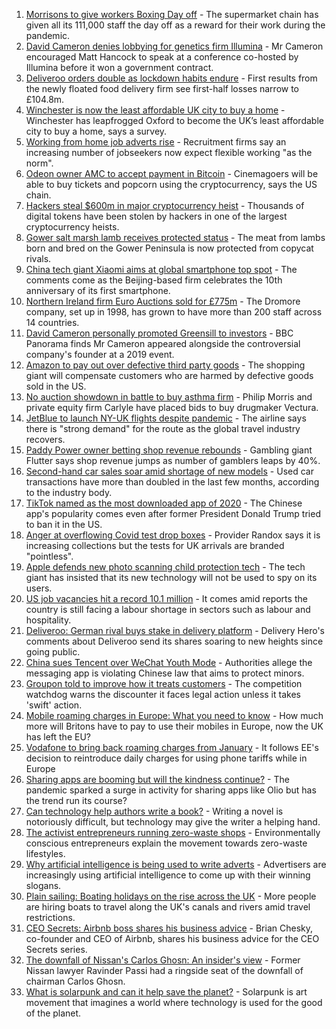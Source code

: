 1. [Morrisons to give workers Boxing Day off](https://www.bbc.co.uk/news/business-58167627) - The supermarket chain has given all its 111,000 staff the day off as a reward for their work during the pandemic.
2. [David Cameron denies lobbying for genetics firm Illumina](https://www.bbc.co.uk/news/business-58146567) - Mr Cameron encouraged Matt Hancock to speak at a conference co-hosted by Illumina before it won a government contract.
3. [Deliveroo orders double as lockdown habits endure](https://www.bbc.co.uk/news/business-58169570) - First results from the newly floated food delivery firm see first-half losses narrow to £104.8m.
4. [Winchester is now the least affordable UK city to buy a home](https://www.bbc.co.uk/news/business-58162371) - Winchester has leapfrogged Oxford to become the UK’s least affordable city to buy a home, says a survey.
5. [Working from home job adverts rise](https://www.bbc.co.uk/news/business-58160245) - Recruitment firms say an increasing number of jobseekers now expect flexible working "as the norm".
6. [Odeon owner AMC to accept payment in Bitcoin](https://www.bbc.co.uk/news/business-58163914) - Cinemagoers will be able to buy tickets and popcorn using the cryptocurrency, says the US chain.
7. [Hackers steal $600m in major cryptocurrency heist](https://www.bbc.co.uk/news/business-58163917) - Thousands of digital tokens have been stolen by hackers in one of the largest cryptocurrency heists.
8. [Gower salt marsh lamb receives protected status](https://www.bbc.co.uk/news/uk-wales-58164754) - The meat from lambs born and bred on the Gower Peninsula is now protected from copycat rivals.
9. [China tech giant Xiaomi aims at global smartphone top spot](https://www.bbc.co.uk/news/business-58168547) - The comments come as the Beijing-based firm celebrates the 10th anniversary of its first smartphone.
10. [Northern Ireland firm Euro Auctions sold for £775m](https://www.bbc.co.uk/news/uk-northern-ireland-58152835) - The Dromore company, set up in 1998, has grown to have more than 200 staff across 14 countries.
11. [David Cameron personally promoted Greensill to investors](https://www.bbc.co.uk/news/business-58160208) - BBC Panorama finds Mr Cameron appeared alongside the controversial company's founder at a 2019 event.
12. [Amazon to pay out over defective third party goods](https://www.bbc.co.uk/news/business-58163915) - The shopping giant will compensate customers who are harmed by defective goods sold in the US.
13. [No auction showdown in battle to buy asthma firm](https://www.bbc.co.uk/news/business-58156122) - Philip Morris and private equity firm Carlyle have placed bids to buy drugmaker Vectura.
14. [JetBlue to launch NY-UK flights despite pandemic](https://www.bbc.co.uk/news/business-58156118) - The airline says there is "strong demand" for the route as the global travel industry recovers.
15. [Paddy Power owner betting shop revenue rebounds](https://www.bbc.co.uk/news/business-58156250) - Gambling giant Flutter says shop revenue jumps as number of gamblers leaps by 40%.
16. [Second-hand car sales soar amid shortage of new models](https://www.bbc.co.uk/news/business-58150025) - Used car transactions have more than doubled in the last few months, according to the industry body.
17. [TikTok named as the most downloaded app of 2020](https://www.bbc.co.uk/news/business-58155103) - The Chinese app's popularity comes even after former President Donald Trump tried to ban it in the US.
18. [Anger at overflowing Covid test drop boxes](https://www.bbc.co.uk/news/business-58149951) - Provider Randox says it is increasing collections but the tests for UK arrivals are branded "pointless".
19. [Apple defends new photo scanning child protection tech](https://www.bbc.co.uk/news/technology-58145943) - The tech giant has insisted that its new technology will not be used to spy on its users.
20. [US job vacancies hit a record 10.1 million](https://www.bbc.co.uk/news/business-58154046) - It comes amid reports the country is still facing a labour shortage in sectors such as labour and hospitality.
21. [Deliveroo: German rival buys stake in delivery platform](https://www.bbc.co.uk/news/business-58145640) - Delivery Hero's comments about Deliveroo send its shares soaring to new heights since going public.
22. [China sues Tencent over WeChat Youth Mode](https://www.bbc.co.uk/news/technology-58145808) - Authorities allege the messaging app is violating Chinese law that aims to protect minors.
23. [Groupon told to improve how it treats customers](https://www.bbc.co.uk/news/business-58145635) - The competition watchdog warns the discounter it faces legal action unless it takes 'swift' action.
24. [Mobile roaming charges in Europe: What you need to know](https://www.bbc.co.uk/news/business-45064268) - How much more will Britons have to pay to use their mobiles in Europe, now the UK has left the EU?
25. [Vodafone to bring back roaming charges from January](https://www.bbc.co.uk/news/technology-58146039) - It follows EE's decision to reintroduce daily charges for using phone tariffs while in Europe
26. [Sharing apps are booming but will the kindness continue?](https://www.bbc.co.uk/news/business-57981598) - The pandemic sparked a surge in activity for sharing apps like Olio but has the trend run its course?
27. [Can technology help authors write a book?](https://www.bbc.co.uk/news/business-58098481) - Writing a novel is notoriously difficult, but technology may give the writer a helping hand.
28. [The activist entrepreneurs running zero-waste shops](https://www.bbc.co.uk/news/business-57920754) - Environmentally conscious entrepreneurs explain the movement towards zero-waste lifestyles.
29. [Why artificial intelligence is being used to write adverts](https://www.bbc.co.uk/news/business-57781557) - Advertisers are increasingly using artificial intelligence to come up with their winning slogans.
30. [Plain sailing: Boating holidays on the rise across the UK](https://www.bbc.co.uk/news/business-58069855) - More people are hiring boats to travel along the UK's canals and rivers amid travel restrictions.
31. [CEO Secrets: Airbnb boss shares his business advice](https://www.bbc.co.uk/news/business-58025562) - Brian Chesky, co-founder and CEO of Airbnb, shares his business advice for the CEO Secrets series.
32. [The downfall of Nissan's Carlos Ghosn: An insider's view](https://www.bbc.co.uk/news/business-58070929) - Former Nissan lawyer Ravinder Passi had a ringside seat of the downfall of chairman Carlos Ghosn.
33. [What is solarpunk and can it help save the planet?](https://www.bbc.co.uk/news/business-57761297) - Solarpunk is art movement that imagines a world where technology is used for the good of the planet.
